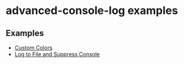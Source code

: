# advanced-console-log examples

## Examples

- [Custom Colors](custom-colors.js)
- [Log to File and Suppress Console](log-to-file-and-suppress-console.js)
